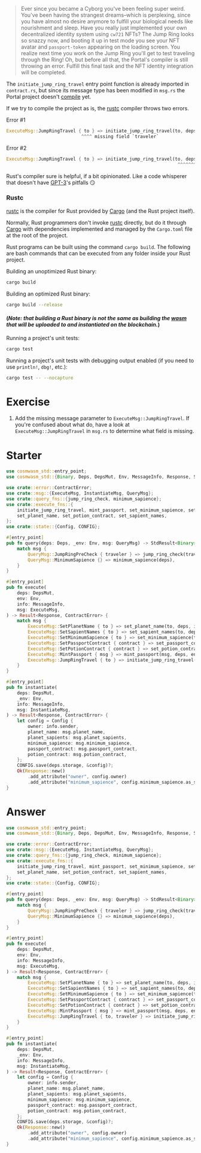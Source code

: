 <!---
Course: 2
Lesson: 5
Exercise: 4

Title: Modifying the JumpRingTravel Execute Arguments
Filename: contract.rs
-->

> Ever since you became a Cyborg you've been feeling super weird. You've been having the strangest dreams–which is perplexing, since you have almost no desire anymore to fulfill your biological needs like nourishment and sleep. Have you really just implemented your own decentralized identity system using `cw721` NFTs? The Jump Ring looks so snazzy now, and booting it up in test mode you see your NFT avatar and `passport-token` appearing on the loading screen. You realize next time you work on the Jump Ring you'll get to test traveling through the Ring! Oh, but before all that, the Portal's compiler is still throwing an error. Fulfill this final task and the NFT identity integration will be completed.

The `initiate_jump_ring_travel` entry point function is already imported in `contract.rs`, but since its message type has been modified in `msg.rs` the Portal project doesn't [compile](https://doc.rust-lang.org/cargo/commands/cargo-build.html) yet.

If we try to compile the project as is, the [rustc](https://doc.rust-lang.org/rustc/what-is-rustc.html) compiler throws two errors.


Error #1

```rs
ExecuteMsg::JumpRingTravel { to } => initiate_jump_ring_travel(to, deps, env, info)
                            ^^^^ missing field `traveler`
```

Error #2

```rs
ExecuteMsg::JumpRingTravel { to } => initiate_jump_ring_travel(to, deps, env, info),
                                                                ^^^^^^^^^^^^^^^^^ ---- an argument of type `Addr` is missing
```

Rust's compiler sure is helpful, if a bit opinionated. Like a code whisperer that doesn't have [GPT-3](https://en.wikipedia.org/wiki/GPT-3)'s pitfalls 😏

### Rustc

[rustc](https://doc.rust-lang.org/rustc/what-is-rustc.html) is the compiler for Rust provided by [Cargo](https://doc.rust-lang.org/cargo/getting-started/index.html) (and the Rust project itself).

Normally, Rust programmers don't invoke [rustc](https://doc.rust-lang.org/rustc/what-is-rustc.html) directly, but do it through [Cargo](https://doc.rust-lang.org/cargo/getting-started/index.html) with dependencies implemented and managed by the `Cargo.toml` file at the root of the project.

Rust programs can be built using the command `cargo build`. The following are bash commands that can be executed from any folder inside your Rust project.

Building an unoptimized Rust binary:

```bash
cargo build
```

Building an optimized Rust binary:

```bash
cargo build --release
```

#### (_Note: that building a Rust binary is not the same as building the [wasm](https://webassembly.org/) that will be uploaded to and instantiated on the blockchain._)

Running a project's unit tests:

```bash
cargo test
```

Running a project's unit tests with debugging output enabled (if you need to use `println!`, `dbg!`, etc.):

```bash
cargo test -- --nocapture
```

# Exercise 

1. Add the missing message parameter to `ExecuteMsg::JumpRingTravel`. If you're confused about what do, have a look at `ExecuteMsg::JumpRingTravel` in `msg.rs` to determine what field is missing.

# Starter

```rs
use cosmwasm_std::entry_point;
use cosmwasm_std::{Binary, Deps, DepsMut, Env, MessageInfo, Response, StdResult};

use crate::error::ContractError;
use crate::msg::{ExecuteMsg, InstantiateMsg, QueryMsg};
use crate::query_fns::{jump_ring_check, minimum_sapience};
use crate::execute_fns::{
    initiate_jump_ring_travel, mint_passport, set_minimum_sapience, set_passport_contract, 
    set_planet_name, set_potion_contract, set_sapient_names,
};
use crate::state::{Config, CONFIG};

#[entry_point]
pub fn query(deps: Deps, _env: Env, msg: QueryMsg) -> StdResult<Binary> {
    match msg {
        QueryMsg::JumpRingPreCheck { traveler } => jump_ring_check(traveler),
        QueryMsg::MinimumSapience {} => minimum_sapience(deps),
    }
}

#[entry_point]
pub fn execute(
    deps: DepsMut,
    env: Env,
    info: MessageInfo,
    msg: ExecuteMsg,
) -> Result<Response, ContractError> {
    match msg {
        ExecuteMsg::SetPlanetName { to } => set_planet_name(to, deps, info),
        ExecuteMsg::SetSapientNames { to } => set_sapient_names(to, deps, info),
        ExecuteMsg::SetMinimumSapience { to } => set_minimum_sapience(to, deps, info),
        ExecuteMsg::SetPassportContract { contract } => set_passport_contract(contract, deps, info),
        ExecuteMsg::SetPotionContract { contract } => set_potion_contract(contract, deps, info),
        ExecuteMsg::MintPassport { msg } => mint_passport(msg, deps, env, info),
        ExecuteMsg::JumpRingTravel { to } => initiate_jump_ring_travel(to, deps, env, info), // Modify `ExecuteMsg::JumpRingTravel` here
    }
}

#[entry_point]
pub fn instantiate(
    deps: DepsMut,
    _env: Env,
    info: MessageInfo,
    msg: InstantiateMsg,
) -> Result<Response, ContractError> {
    let config = Config {
        owner: info.sender,
        planet_name: msg.planet_name,
        planet_sapients: msg.planet_sapients,
        minimum_sapience: msg.minimum_sapience,
        passport_contract: msg.passport_contract,
        potion_contract: msg.potion_contract,
    };
    CONFIG.save(deps.storage, &config)?;
    Ok(Response::new()
        .add_attribute("owner", config.owner)
        .add_attribute("minimum_sapience", config.minimum_sapience.as_str()))
}
```

# Answer

```rs
use cosmwasm_std::entry_point;
use cosmwasm_std::{Binary, Deps, DepsMut, Env, MessageInfo, Response, StdResult};

use crate::error::ContractError;
use crate::msg::{ExecuteMsg, InstantiateMsg, QueryMsg};
use crate::query_fns::{jump_ring_check, minimum_sapience};
use crate::execute_fns::{
    initiate_jump_ring_travel, mint_passport, set_minimum_sapience, set_passport_contract, 
    set_planet_name, set_potion_contract, set_sapient_names,
};
use crate::state::{Config, CONFIG};

#[entry_point]
pub fn query(deps: Deps, _env: Env, msg: QueryMsg) -> StdResult<Binary> {
    match msg {
        QueryMsg::JumpRingPreCheck { traveler } => jump_ring_check(traveler),
        QueryMsg::MinimumSapience {} => minimum_sapience(deps),
    }
}

#[entry_point]
pub fn execute(
    deps: DepsMut,
    env: Env,
    info: MessageInfo,
    msg: ExecuteMsg,
) -> Result<Response, ContractError> {
    match msg {
        ExecuteMsg::SetPlanetName { to } => set_planet_name(to, deps, info),
        ExecuteMsg::SetSapientNames { to } => set_sapient_names(to, deps, info),
        ExecuteMsg::SetMinimumSapience { to } => set_minimum_sapience(to, deps, info),
        ExecuteMsg::SetPassportContract { contract } => set_passport_contract(contract, deps, info),
        ExecuteMsg::SetPotionContract { contract } => set_potion_contract(contract, deps, info),
        ExecuteMsg::MintPassport { msg } => mint_passport(msg, deps, env, info),
        ExecuteMsg::JumpRingTravel { to, traveler } => initiate_jump_ring_travel(to, traveler, deps, env, info),
    }
}

#[entry_point]
pub fn instantiate(
    deps: DepsMut,
    _env: Env,
    info: MessageInfo,
    msg: InstantiateMsg,
) -> Result<Response, ContractError> {
    let config = Config {
        owner: info.sender,
        planet_name: msg.planet_name,
        planet_sapients: msg.planet_sapients,
        minimum_sapience: msg.minimum_sapience,
        passport_contract: msg.passport_contract,
        potion_contract: msg.potion_contract,
    };
    CONFIG.save(deps.storage, &config)?;
    Ok(Response::new()
        .add_attribute("owner", config.owner)
        .add_attribute("minimum_sapience", config.minimum_sapience.as_str()))
}
```
